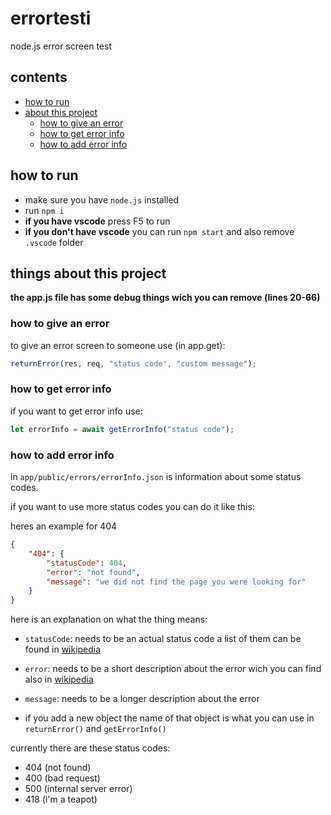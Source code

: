 # errortesti
node.js error screen test

## contents
- [how to run](#how-to-run)
- [about this project](#things-about-this-project)
    - [how to give an error](#how-to-give-an-error)
    - [how to get error info](#how-to-get-error-info)
    - [how to add error info](#how-to-add-error-info)

## how to run
- make sure you have `node.js` installed
- run `npm i`
- **if you have vscode** press F5 to run
- **if you don't have vscode** you can run `npm start` and also remove `.vscode` folder

## things about this project

**the app.js file has some debug things wich you can remove (lines 20-66)**

### how to give an error

to give an error screen to someone use (in app.get):

```javascript
returnError(res, req, "status code", "custom message");
```

### how to get error info

if you want to get error info use:

```javascript
let errorInfo = await getErrorInfo("status code");
```

### how to add error info

in `app/public/errors/errorInfo.json` is information about some status codes.

if you want to use more status codes you can do it like this:

heres an example for 404

```json
{
    "404": {
        "statusCode": 404,
        "error": "not found",
        "message": "we did not find the page you were looking for"
    }
}
```

here is an explanation on what the thing means:

- `statusCode`: needs to be an actual status code a list of them can be found in [wikipedia](https://en.wikipedia.org/wiki/List_of_HTTP_status_codes)

- `error`: needs to be a short description about the error wich you can find also in [wikipedia](https://en.wikipedia.org/wiki/List_of_HTTP_status_codes)

- `message`: needs to be a longer description about the error

- if you add a new object the name of that object is what you can use in `returnError()` and `getErrorInfo()`

currently there are these status codes:
- 404 (not found)
- 400 (bad request)
- 500 (internal server error)
- 418 (i'm a teapot)
